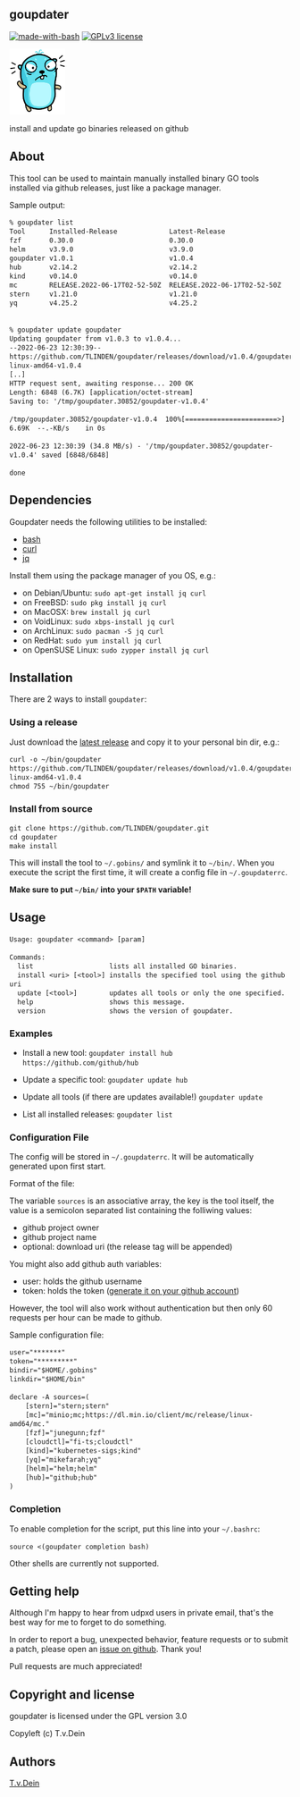 ## goupdater
[![made-with-bash](https://img.shields.io/badge/Made%20with-Bash-1f425f.svg)](https://www.gnu.org/software/bash/)
[![GPLv3 license](https://img.shields.io/badge/License-GPLv3-blue.svg)](http://perso.crans.org/besson/LICENSE.html)

<img src="https://raw.githubusercontent.com/TLINDEN/goupdater/main/rage.png" width="100">

install and update go binaries released on github

## About
This tool can be used to maintain manually installed binary GO
tools installed via github releases, just like a package manager.

Sample output:
```
% goupdater list
Tool      Installed-Release             Latest-Release
fzf       0.30.0                        0.30.0
helm      v3.9.0                        v3.9.0
goupdater v1.0.1                        v1.0.4
hub       v2.14.2                       v2.14.2
kind      v0.14.0                       v0.14.0
mc        RELEASE.2022-06-17T02-52-50Z  RELEASE.2022-06-17T02-52-50Z
stern     v1.21.0                       v1.21.0
yq        v4.25.2                       v4.25.2


% goupdater update goupdater 
Updating goupdater from v1.0.3 to v1.0.4...
--2022-06-23 12:30:39--
https://github.com/TLINDEN/goupdater/releases/download/v1.0.4/goupdater-linux-amd64-v1.0.4
[..]
HTTP request sent, awaiting response... 200 OK
Length: 6848 (6.7K) [application/octet-stream]
Saving to: '/tmp/goupdater.30852/goupdater-v1.0.4'

/tmp/goupdater.30852/goupdater-v1.0.4  100%[=======================>]   6.69K  --.-KB/s    in 0s      

2022-06-23 12:30:39 (34.8 MB/s) - '/tmp/goupdater.30852/goupdater-v1.0.4' saved [6848/6848]

done

```

## Dependencies

Goupdater needs the following utilities to be installed:

- [bash](https://www.gnu.org/software/bash/)
- [curl](https://curl.se/)
- [jq](https://stedolan.github.io/jq/)

Install them using the package manager of you OS, e.g.:

- on Debian/Ubuntu:
  `sudo apt-get install jq curl`
- on FreeBSD:
  `sudo pkg install jq curl`
- on MacOSX:
  `brew install jq curl`
- on VoidLinux:
  `sudo xbps-install jq curl`
- on ArchLinux:
  `sudo pacman -S jq curl`
- on RedHat:
  `sudo yum install jq curl`
- on OpenSUSE Linux:
  `sudo zypper install jq curl`

## Installation

There are 2 ways to install `goupdater`:

### Using a release

Just download the [latest release](https://github.com/TLINDEN/goupdater/releases)
and copy it to your personal bin dir, e.g.:

```
curl -o ~/bin/goupdater https://github.com/TLINDEN/goupdater/releases/download/v1.0.4/goupdater-linux-amd64-v1.0.4
chmod 755 ~/bin/goupdater
```

### Install from source

```
git clone https://github.com/TLINDEN/goupdater.git
cd goupdater
make install
```

This will install the tool to `~/.gobins/` and symlink it to `~/bin/`.
When you execute the script the first time, it will create a config file
in `~/.goupdaterrc`.

**Make sure to put `~/bin/` into your `$PATH` variable!**

## Usage
```
Usage: goupdater <command> [param]

Commands:
  list                   lists all installed GO binaries.
  install <uri> [<tool>] installs the specified tool using the github uri
  update [<tool>]        updates all tools or only the one specified.
  help                   shows this message.
  version                shows the version of goupdater.
```

### Examples

- Install a new tool:
  `goupdater install hub https://github.com/github/hub`

- Update a specific tool:
  `goupdater update hub`

- Update all tools (if there are updates available!)
  `goupdater update`

- List all installed releases:
  `goupdater list`

### Configuration File

The config will be stored in `~/.goupdaterrc`. It will be automatically
generated upon first start.

Format of the file:

The variable `sources` is an associative array, the key
is the tool itself, the value is a semicolon separated
list containing the folliwing values:
- github project owner
- github project name
- optional: download uri (the release tag will be appended)

You might also add github auth variables:
- user: holds the github username
- token: holds the token ([generate it on your github account](https://github.com/settings/tokens))

However, the tool will also work without authentication but
then only 60 requests per hour can be made to github.

Sample configuration file:
```
user="*******"
token="*********"
bindir="$HOME/.gobins"
linkdir="$HOME/bin"

declare -A sources=(
    [stern]="stern;stern"
    [mc]="minio;mc;https://dl.min.io/client/mc/release/linux-amd64/mc."
    [fzf]="junegunn;fzf"
    [cloudctl]="fi-ts;cloudctl"
    [kind]="kubernetes-sigs;kind"
    [yq]="mikefarah;yq"
    [helm]="helm;helm"
    [hub]="github;hub"
)
```

### Completion

To enable completion for the script, put this line into your `~/.bashrc`:

`source <(goupdater completion bash)`

Other shells are currently not supported.

## Getting help

Although I'm happy to hear from udpxd users in private email, that's the best way for me to forget to do something.

In order to report a bug, unexpected behavior, feature requests or to submit a patch, please open an [issue on github](https://github.com/TLINDEN/goupdater/issues). Thank you!

Pull requests are much appreciated!

## Copyright and license

goupdater is licensed under the GPL version 3.0

Copyleft (c) T.v.Dein

## Authors

[T.v.Dein](https://github.com/TLINDEN/)
